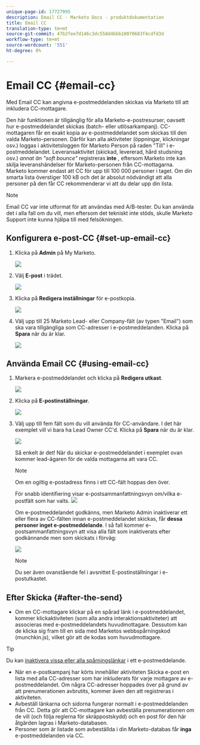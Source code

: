 ```yaml
---
unique-page-id: 17727995
description: Email CC - Marketo Docs - produktdokumentation
title: Email CC
translation-type: tm+mt
source-git-commit: 47b2fee7d146c3dc558d4bbb10070683f4cdfd3d
workflow-type: tm+mt
source-wordcount: '551'
ht-degree: 0%

---
```



# Email CC {#email-cc}

Med Email CC kan angivna e-postmeddelanden skickas via Marketo till att inkludera CC-mottagare.

Den här funktionen är tillgänglig för alla Marketo-e-postresurser, oavsett hur e-postmeddelandet skickas (batch- eller utlösarkampanj). CC-mottagaren får en exakt kopia av e-postmeddelandet som skickas till den valda Marketo-personen. Därför kan alla aktiviteter (öppningar, klickningar osv.) loggas i aktivitetsloggen för Marketo Person på raden &quot;Till&quot; i e-postmeddelandet. Leveransaktivitet (skickad, levererad, hård studsning osv.) *annat än &quot;soft bounce&quot;* registreras **inte** , eftersom Marketo inte kan skilja leveranshändelser för Marketo-personen från CC-mottagarna. Marketo kommer endast att CC för upp till 100 000 personer i taget. Om din smarta lista överstiger 100 kB och det är absolut nödvändigt att alla personer på den får CC rekommenderar vi att du delar upp din lista.

>[!NOTE]
>
>Email CC var inte utformat för att användas med A/B-tester. Du kan använda det i alla fall om du vill, men eftersom det tekniskt inte stöds, skulle Marketo Support inte kunna hjälpa till med felsökningen.

## Konfigurera e-post-CC {#set-up-email-cc}

1. Klicka på **Admin** på My Marketo.

   ![](assets/one.png)

1. Välj **E-post** i trädet.

   ![](assets/two.png)

1. Klicka på **Redigera inställningar** för e-postkopia.

   ![](assets/three.png)

1. Välj upp till 25 Marketo Lead- eller Company-fält (av typen &quot;Email&quot;) som ska vara tillgängliga som CC-adresser i e-postmeddelanden. Klicka på **Spara** när du är klar.

   ![](assets/four.png)

## Använda Email CC {#using-email-cc}

1. Markera e-postmeddelandet och klicka på **Redigera utkast**.

   ![](assets/five.png)

1. Klicka på **E-postinställningar**.

   ![](assets/six.png)

1. Välj upp till fem fält som du vill använda för CC-användare. I det här exemplet vill vi bara ha Lead Owner CC&#39;d. Klicka på **Spara** när du är klar.

   ![](assets/seven.png)

   Så enkelt är det! När du skickar e-postmeddelandet i exemplet ovan kommer lead-ägaren för de valda mottagarna att vara CC.

   >[!NOTE]
   >
   >
   >Om en ogiltig e-postadress finns i ett CC-fält hoppas den över.

   För snabb identifiering visar e-postsammanfattningsvyn om/vilka e-postfält som har valts.  ![](assets/eight.png)

   Om e-postmeddelandet godkänns, men Marketo Admin inaktiverar ett eller flera av CC-fälten innan e-postmeddelandet skickas, får **dessa personer inget e-postmeddelande**. I så fall kommer e-postsammanfattningsvyn att visa alla fält som inaktiverats efter godkännande men som skickats i förväg:

   ![](assets/removal.png)

   >[!NOTE]
   >
   >Du ser även ovanstående fel i avsnittet E-postinställningar i e-postutkastet.

## Efter Skicka {#after-the-send}

* Om en CC-mottagare klickar på en spårad länk i e-postmeddelandet, kommer klickaktiviteten (som alla andra interaktionsaktiviteter) att associeras med e-postmeddelandets huvudmottagare. Dessutom kan de klicka sig fram till en sida med Marketos webbspårningskod (munchkin.js), vilket gör att de kodas som huvudmottagare.

>[!TIP]
>
>Du kan [inaktivera vissa eller alla spårningslänkar](http://docs.marketo.com/x/IwAd) i ett e-postmeddelande.

* När en e-postkampanj har körts innehåller aktiviteten Skicka e-post en lista med alla CC-adresser som har inkluderats för varje mottagare av e-postmeddelandet. Om några CC-adresser hoppades över på grund av att prenumerationen avbrutits, kommer även den att registreras i aktiviteten.
* Avbeställ länkarna och sidorna fungerar normalt i e-postmeddelanden från CC. Detta gör att CC-mottagare kan avbeställa prenumerationen om de vill (och följa reglerna för skräppostskydd) och en post för den här åtgärden lagras i Marketo-databasen.
* Personer som är listade som avbeställda i din Marketo-databas får **inga** e-postmeddelanden via CC.

